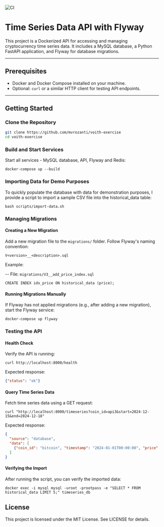 ![CI](https://github.com/mvrozanti/voith-exercise/actions/workflows/ci.yml/badge.svg)

# Time Series Data API with Flyway

This project is a Dockerized API for accessing and managing cryptocurrency time series data. It includes a MySQL database, a Python FastAPI application, and Flyway for database migrations.

---

## Prerequisites

- Docker and Docker Compose installed on your machine.
- Optional: `curl` or a similar HTTP client for testing API endpoints.

---

## Getting Started

### Clone the Repository
```bash
git clone https://github.com/mvrozanti/voith-exercise
cd voith-exercise
```

### Build and Start Services

Start all services - MySQL database, API, Flyway and Redis:

```
docker-compose up --build
```

### Importing Data for Demo Purposes

To quickly populate the database with data for demonstration purposes, I provide a script to import a sample CSV file into the historical_data table:

```
bash scripts/import-data.sh
```

### Managing Migrations
#### Creating a New Migration

Add a new migration file to the `migrations/` folder. Follow Flyway's naming convention:

`V<version>__<description>.sql`

Example:

-- File: `migrations/V3__add_price_index.sql`
```
CREATE INDEX idx_price ON historical_data (price);
```

#### Running Migrations Manually

If Flyway has not applied migrations (e.g., after adding a new migration), start the Flyway service:

```
docker-compose up flyway
```

### Testing the API
#### Health Check

Verify the API is running:

```
curl http://localhost:8000/health
```

Expected response:

```json
{"status": "ok"}
```

#### Query Time Series Data

Fetch time series data using a GET request:

```
curl "http://localhost:8000/timeseries?coin_id=api3&start=2024-12-15&end=2024-12-18"
```

Expected response:

```json
{
  "source": "database",
  "data": [
    {"coin_id": "bitcoin", "timestamp": "2024-01-01T00:00:00", "price": 50000.0, "volume": 1000.0}
  ]
}
```

#### Verifying the Import

After running the script, you can verify the imported data:

    docker exec -i mysql mysql -uroot -prootpass -e "SELECT * FROM historical_data LIMIT 5;" timeseries_db

## License

This project is licensed under the MIT License. See LICENSE for details.
